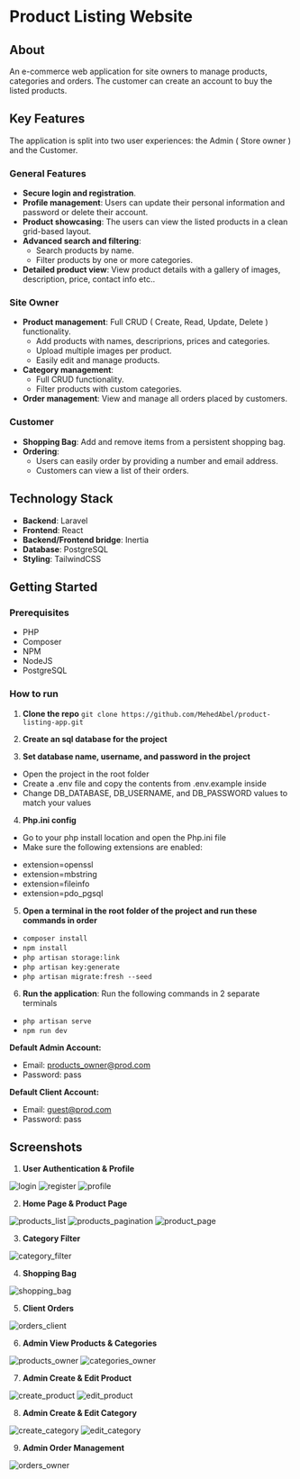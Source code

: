 # Product Listing Website
## About
An e-commerce web application for site owners to manage products, categories and orders. The customer can create an account to buy the listed products.

## Key Features
The application is split into two user experiences: the Admin ( Store owner ) and the Customer.

### General Features
- **Secure login and registration**.
- **Profile management**: Users can update their personal information and password or delete their account.
- **Product showcasing**: The users can view the listed products in a clean grid-based layout.
- **Advanced search and filtering**:
  * Search products by name.
  * Filter products by one or more categories.
- **Detailed product view**: View product details with a gallery of images, description, price, contact info etc..

### Site Owner
- **Product management**: Full CRUD ( Create, Read, Update, Delete ) functionality.
  * Add products with names, descriprions, prices and categories.
  * Upload multiple images per product.
  * Easily edit and manage products.
- **Category management**:
  * Full CRUD functionality.
  * Filter products with custom categories.
- **Order management**: View and manage all orders placed by customers.

### Customer
- **Shopping Bag**: Add and remove items from a persistent shopping bag.
- **Ordering**:
  * Users can easily order by providing a number and email address.
  * Customers can view a list of their orders.

## Technology Stack
- **Backend**: Laravel
- **Frontend**: React
- **Backend/Frontend bridge**: Inertia
- **Database**: PostgreSQL
- **Styling**: TailwindCSS

## Getting Started
### Prerequisites
- PHP
- Composer
- NPM
- NodeJS
- PostgreSQL

### How to run

1. **Clone the repo** ```git clone https://github.com/MehedAbel/product-listing-app.git```

2. **Create an sql database for the project**

3. **Set database name, username, and password in the project**
- Open the project in the root folder
- Create a .env file and copy the contents from .env.example inside
- Change DB_DATABASE, DB_USERNAME, and DB_PASSWORD values to match your values

4. **Php.ini config**
- Go to your php install location and open the Php.ini file
- Make sure the following extensions are enabled:
 * extension=openssl
 * extension=mbstring
 * extension=fileinfo
 * extension=pdo_pgsql

5. **Open a terminal in the root folder of the project and run these commands in order**
- ```composer install```
- ```npm install```
- ```php artisan storage:link```
- ```php artisan key:generate```
- ```php artisan migrate:fresh --seed```

6. **Run the application**: Run the following commands in 2 separate terminals
- ```php artisan serve```
- ```npm run dev```

**Default Admin Account:**
- Email: products_owner@prod.com
- Password: pass

**Default Client Account:**
- Email: guest@prod.com
- Password: pass

## Screenshots
1. **User Authentication & Profile**
   
![login](https://github.com/user-attachments/assets/68d76e56-0e8d-48f4-90a5-cf228688feb5)
![register](https://github.com/user-attachments/assets/833b0fdd-e7ec-4c9d-aead-33a485622b58)
![profile](https://github.com/user-attachments/assets/5d570234-c9b1-4e76-bb67-612edf6d5c4f)

2. **Home Page & Product Page**

![products_list](https://github.com/user-attachments/assets/d528d17b-125f-438c-a40b-663dcc375c40)
![products_pagination](https://github.com/user-attachments/assets/24fbc705-6778-4c1b-971c-498c6380da9e)
![product_page](https://github.com/user-attachments/assets/c3eab1fa-a2cc-41e6-a58b-2c8306ae6b2f)

3. **Category Filter**

![category_filter](https://github.com/user-attachments/assets/84e4ad96-f530-4776-87ca-71d693a9bc3a)

4. **Shopping Bag**

![shopping_bag](https://github.com/user-attachments/assets/fb271fa9-427b-4de2-9283-0ca64eb3eb33)

5. **Client Orders**

![orders_client](https://github.com/user-attachments/assets/4f119beb-8542-4a9f-83c4-7b8e5669b462)

6. **Admin View Products & Categories**

![products_owner](https://github.com/user-attachments/assets/1d8e24e5-4a79-4617-ae3c-ad3cc62a1358)
![categories_owner](https://github.com/user-attachments/assets/05beb016-01ed-41d2-97e8-5cc84e40d456)

7. **Admin Create & Edit Product**

![create_product](https://github.com/user-attachments/assets/03eec671-9cf2-45a2-bdb8-f93fc588c0af)
![edit_product](https://github.com/user-attachments/assets/893561b8-80ea-4435-861e-cf033f719351)

8. **Admin Create & Edit Category**

![create_category](https://github.com/user-attachments/assets/9a3d62de-b53e-4781-9cfa-f8b8c885dd71)
![edit_category](https://github.com/user-attachments/assets/4fb46054-7494-4c3b-bb26-0883f1b33d55)

9. **Admin Order Management**

![orders_owner](https://github.com/user-attachments/assets/0df66217-40b5-46d1-8bab-e15679bdfcda)
